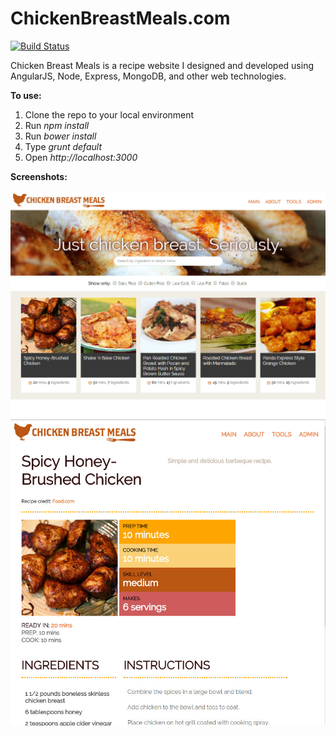 ChickenBreastMeals.com
======================
[![Build Status](https://travis-ci.org/MJGrant/ChickenBreastMeals.com.svg?branch=master)](https://travis-ci.org/MJGrant/ChickenBreastMeals.com)

Chicken Breast Meals is a recipe website I designed and developed using AngularJS, Node, Express, MongoDB, and other web technologies. 

**To use:**

1. Clone the repo to your local environment
2. Run *npm install*
3. Run *bower install*
4. Type *grunt default*
5. Open *http://localhost:3000*

**Screenshots:**

![alt text](screenshots/cbm_app_screenshot_11_12_2014.jpg "Chicken Breast Meals main view as of 11/12/2014")
![alt text](screenshots/cbm_app_screenshot_11_12_2014_recipe.jpg "Chicken Breast Meals recipe view as of 11/12/2014")